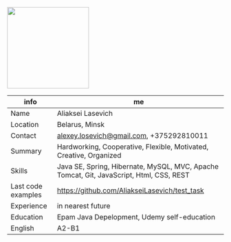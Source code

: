 <img src="https://avatars3.githubusercontent.com/u/56922311?s=460&v=4" width="190"/>

info | me
------------ | -------------
Name | Aliaksei Lasevich
Location | Belarus, Minsk
Contact | alexey.losevich@gmail.com, +375292810011
Summary| Hardworking, Cooperative, Flexible, Motivated, Creative, Organized
Skills | Java SE, Spring, Hibernate, MySQL, MVC, Apache Tomcat, Git, JavaScript, Html, CSS, REST
Last code examples | https://github.com/AliakseiLasevich/test_task
Experience | in nearest future
Education | Epam Java Depelopment, Udemy self-education
English | A2-B1
